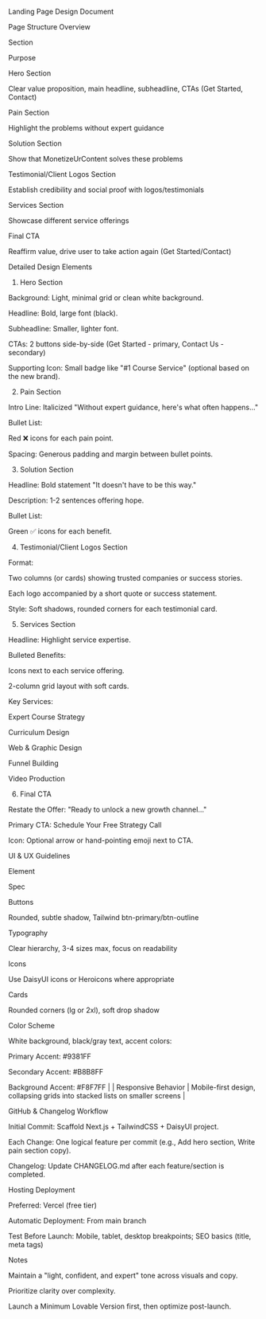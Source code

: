 Landing Page Design Document

Page Structure Overview

Section

Purpose

Hero Section

Clear value proposition, main headline, subheadline, CTAs (Get Started, Contact)

Pain Section

Highlight the problems without expert guidance

Solution Section

Show that MonetizeUrContent solves these problems

Testimonial/Client Logos Section

Establish credibility and social proof with logos/testimonials

Services Section

Showcase different service offerings

Final CTA

Reaffirm value, drive user to take action again (Get Started/Contact)

Detailed Design Elements

1. Hero Section

Background: Light, minimal grid or clean white background.

Headline: Bold, large font (black).

Subheadline: Smaller, lighter font.

CTAs: 2 buttons side-by-side (Get Started - primary, Contact Us - secondary)

Supporting Icon: Small badge like "#1 Course Service" (optional based on the new brand).

2. Pain Section

Intro Line: Italicized "Without expert guidance, here's what often happens..."

Bullet List:

Red ❌ icons for each pain point.

Spacing: Generous padding and margin between bullet points.

3. Solution Section

Headline: Bold statement "It doesn't have to be this way."

Description: 1-2 sentences offering hope.

Bullet List:

Green ✅ icons for each benefit.

4. Testimonial/Client Logos Section

Format:

Two columns (or cards) showing trusted companies or success stories.

Each logo accompanied by a short quote or success statement.

Style: Soft shadows, rounded corners for each testimonial card.

5. Services Section

Headline: Highlight service expertise.

Bulleted Benefits:

Icons next to each service offering.

2-column grid layout with soft cards.

Key Services:

Expert Course Strategy

Curriculum Design

Web & Graphic Design

Funnel Building

Video Production

6. Final CTA

Restate the Offer: "Ready to unlock a new growth channel..."

Primary CTA: Schedule Your Free Strategy Call

Icon: Optional arrow or hand-pointing emoji next to CTA.

UI & UX Guidelines

Element

Spec

Buttons

Rounded, subtle shadow, Tailwind btn-primary/btn-outline

Typography

Clear hierarchy, 3-4 sizes max, focus on readability

Icons

Use DaisyUI icons or Heroicons where appropriate

Cards

Rounded corners (lg or 2xl), soft drop shadow

Color Scheme

White background, black/gray text, accent colors:

Primary Accent: #9381FF

Secondary Accent: #B8B8FF

Background Accent: #F8F7FF |
| Responsive Behavior       | Mobile-first design, collapsing grids into stacked lists on smaller screens |

GitHub & Changelog Workflow

Initial Commit: Scaffold Next.js + TailwindCSS + DaisyUI project.

Each Change: One logical feature per commit (e.g., Add hero section, Write pain section copy).

Changelog: Update CHANGELOG.md after each feature/section is completed.

Hosting Deployment

Preferred: Vercel (free tier)

Automatic Deployment: From main branch

Test Before Launch: Mobile, tablet, desktop breakpoints; SEO basics (title, meta tags)

Notes

Maintain a "light, confident, and expert" tone across visuals and copy.

Prioritize clarity over complexity.

Launch a Minimum Lovable Version first, then optimize post-launch.
